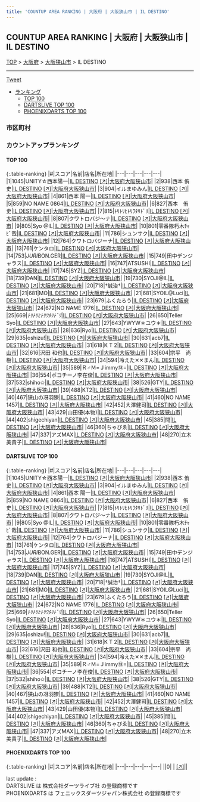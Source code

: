```yaml
---
title: 'COUNTUP AREA RANKING | 大阪府 | 大阪狭山市 | IL DESTINO'
---
```

## COUNTUP AREA RANKING | 大阪府 | 大阪狭山市 | IL DESTINO

[TOP](/darts/rank/) > [大阪府](/darts/rank/大阪府/) > [大阪狭山市](/darts/rank/大阪府/大阪狭山市/) > IL DESTINO

___

<a href="https://twitter.com/share?ref_src=twsrc%5Etfw" data-text="COUNTUP AREA RANKING | 大阪府大阪狭山市IL DESTINO" class="twitter-share-button" data-hashtags="DARTSLIVE,PHOENIXDARTS,darts,ダーツ" data-show-count="false">Tweet</a>

* [ランキング](#カウントアップランキング)
    * [TOP 100](#top-100)
    * [DARTSLIVE TOP 100](#dartslive-top-100)
    * [PHOENIXDARTS TOP 100](#phoenixdarts-top-100)

### 市区町村

<ul>

</ul>

### カウントアップランキング

#### TOP 100



{:.table-ranking}
|#|スコア|名前|店名|所在地|
|---|---|---|---|---|
|1|1045|<span class="rank-name-dl">UNITY☆西本陽一</span>|<a href="/darts/rank/shops/71bbcc684cadb9e00d9b047a20a7ba1e.html">IL DESTINO</a> <a href="https://search.dartslive.com/jp/shop/71bbcc684cadb9e00d9b047a20a7ba1e">[↗]</a>|<a href="/darts/rank/大阪府/大阪狭山市">大阪府大阪狭山市</a>|
|2|938|<span class="rank-name-dl">西本 侑史</span>|<a href="/darts/rank/shops/71bbcc684cadb9e00d9b047a20a7ba1e.html">IL DESTINO</a> <a href="https://search.dartslive.com/jp/shop/71bbcc684cadb9e00d9b047a20a7ba1e">[↗]</a>|<a href="/darts/rank/大阪府/大阪狭山市">大阪府大阪狭山市</a>|
|3|904|<span class="rank-name-dl">イルまゆみん</span>|<a href="/darts/rank/shops/71bbcc684cadb9e00d9b047a20a7ba1e.html">IL DESTINO</a> <a href="https://search.dartslive.com/jp/shop/71bbcc684cadb9e00d9b047a20a7ba1e">[↗]</a>|<a href="/darts/rank/大阪府/大阪狭山市">大阪府大阪狭山市</a>|
|4|861|<span class="rank-name-dl">西本 陽一</span>|<a href="/darts/rank/shops/71bbcc684cadb9e00d9b047a20a7ba1e.html">IL DESTINO</a> <a href="https://search.dartslive.com/jp/shop/71bbcc684cadb9e00d9b047a20a7ba1e">[↗]</a>|<a href="/darts/rank/大阪府/大阪狭山市">大阪府大阪狭山市</a>|
|5|859|<span class="rank-name-dl">NO NAME 0864</span>|<a href="/darts/rank/shops/71bbcc684cadb9e00d9b047a20a7ba1e.html">IL DESTINO</a> <a href="https://search.dartslive.com/jp/shop/71bbcc684cadb9e00d9b047a20a7ba1e">[↗]</a>|<a href="/darts/rank/大阪府/大阪狭山市">大阪府大阪狭山市</a>|
|6|827|<span class="rank-name-dl">西本　侑史</span>|<a href="/darts/rank/shops/71bbcc684cadb9e00d9b047a20a7ba1e.html">IL DESTINO</a> <a href="https://search.dartslive.com/jp/shop/71bbcc684cadb9e00d9b047a20a7ba1e">[↗]</a>|<a href="/darts/rank/大阪府/大阪狭山市">大阪府大阪狭山市</a>|
|7|815|<span class="rank-name-dl">ﾄﾘﾄﾘﾋﾄﾘﾜﾀﾘﾄﾞﾘ</span>|<a href="/darts/rank/shops/71bbcc684cadb9e00d9b047a20a7ba1e.html">IL DESTINO</a> <a href="https://search.dartslive.com/jp/shop/71bbcc684cadb9e00d9b047a20a7ba1e">[↗]</a>|<a href="/darts/rank/大阪府/大阪狭山市">大阪府大阪狭山市</a>|
|8|807|<span class="rank-name-dl">クワトロバジ～ナ</span>|<a href="/darts/rank/shops/71bbcc684cadb9e00d9b047a20a7ba1e.html">IL DESTINO</a> <a href="https://search.dartslive.com/jp/shop/71bbcc684cadb9e00d9b047a20a7ba1e">[↗]</a>|<a href="/darts/rank/大阪府/大阪狭山市">大阪府大阪狭山市</a>|
|9|805|<span class="rank-name-dl">Syo @IL</span>|<a href="/darts/rank/shops/71bbcc684cadb9e00d9b047a20a7ba1e.html">IL DESTINO</a> <a href="https://search.dartslive.com/jp/shop/71bbcc684cadb9e00d9b047a20a7ba1e">[↗]</a>|<a href="/darts/rank/大阪府/大阪狭山市">大阪府大阪狭山市</a>|
|10|801|<span class="rank-name-dl">零番隊朽木ﾁｬﾋﾞ哉</span>|<a href="/darts/rank/shops/71bbcc684cadb9e00d9b047a20a7ba1e.html">IL DESTINO</a> <a href="https://search.dartslive.com/jp/shop/71bbcc684cadb9e00d9b047a20a7ba1e">[↗]</a>|<a href="/darts/rank/大阪府/大阪狭山市">大阪府大阪狭山市</a>|
|11|786|<span class="rank-name-dl">シュンサク</span>|<a href="/darts/rank/shops/71bbcc684cadb9e00d9b047a20a7ba1e.html">IL DESTINO</a> <a href="https://search.dartslive.com/jp/shop/71bbcc684cadb9e00d9b047a20a7ba1e">[↗]</a>|<a href="/darts/rank/大阪府/大阪狭山市">大阪府大阪狭山市</a>|
|12|764|<span class="rank-name-dl">クワトロバジーナ</span>|<a href="/darts/rank/shops/71bbcc684cadb9e00d9b047a20a7ba1e.html">IL DESTINO</a> <a href="https://search.dartslive.com/jp/shop/71bbcc684cadb9e00d9b047a20a7ba1e">[↗]</a>|<a href="/darts/rank/大阪府/大阪狭山市">大阪府大阪狭山市</a>|
|13|761|<span class="rank-name-dl">ケンタロ</span>|<a href="/darts/rank/shops/71bbcc684cadb9e00d9b047a20a7ba1e.html">IL DESTINO</a> <a href="https://search.dartslive.com/jp/shop/71bbcc684cadb9e00d9b047a20a7ba1e">[↗]</a>|<a href="/darts/rank/大阪府/大阪狭山市">大阪府大阪狭山市</a>|
|14|753|<span class="rank-name-dl">*JURI*BON.GER</span>|<a href="/darts/rank/shops/71bbcc684cadb9e00d9b047a20a7ba1e.html">IL DESTINO</a> <a href="https://search.dartslive.com/jp/shop/71bbcc684cadb9e00d9b047a20a7ba1e">[↗]</a>|<a href="/darts/rank/大阪府/大阪狭山市">大阪府大阪狭山市</a>|
|15|749|<span class="rank-name-dl">田中デンジャラス</span>|<a href="/darts/rank/shops/71bbcc684cadb9e00d9b047a20a7ba1e.html">IL DESTINO</a> <a href="https://search.dartslive.com/jp/shop/71bbcc684cadb9e00d9b047a20a7ba1e">[↗]</a>|<a href="/darts/rank/大阪府/大阪狭山市">大阪府大阪狭山市</a>|
|16|747|<span class="rank-name-dl">ATSUSHI</span>|<a href="/darts/rank/shops/71bbcc684cadb9e00d9b047a20a7ba1e.html">IL DESTINO</a> <a href="https://search.dartslive.com/jp/shop/71bbcc684cadb9e00d9b047a20a7ba1e">[↗]</a>|<a href="/darts/rank/大阪府/大阪狭山市">大阪府大阪狭山市</a>|
|17|745|<span class="rank-name-dl">SYZ</span>|<a href="/darts/rank/shops/71bbcc684cadb9e00d9b047a20a7ba1e.html">IL DESTINO</a> <a href="https://search.dartslive.com/jp/shop/71bbcc684cadb9e00d9b047a20a7ba1e">[↗]</a>|<a href="/darts/rank/大阪府/大阪狭山市">大阪府大阪狭山市</a>|
|18|739|<span class="rank-name-dl">DAN</span>|<a href="/darts/rank/shops/71bbcc684cadb9e00d9b047a20a7ba1e.html">IL DESTINO</a> <a href="https://search.dartslive.com/jp/shop/71bbcc684cadb9e00d9b047a20a7ba1e">[↗]</a>|<a href="/darts/rank/大阪府/大阪狭山市">大阪府大阪狭山市</a>|
|19|730|<span class="rank-name-dl">SYOJI@IL</span>|<a href="/darts/rank/shops/71bbcc684cadb9e00d9b047a20a7ba1e.html">IL DESTINO</a> <a href="https://search.dartslive.com/jp/shop/71bbcc684cadb9e00d9b047a20a7ba1e">[↗]</a>|<a href="/darts/rank/大阪府/大阪狭山市">大阪府大阪狭山市</a>|
|20|718|<span class="rank-name-dl">†誠治†</span>|<a href="/darts/rank/shops/71bbcc684cadb9e00d9b047a20a7ba1e.html">IL DESTINO</a> <a href="https://search.dartslive.com/jp/shop/71bbcc684cadb9e00d9b047a20a7ba1e">[↗]</a>|<a href="/darts/rank/大阪府/大阪狭山市">大阪府大阪狭山市</a>|
|21|681|<span class="rank-name-dl">MO</span>|<a href="/darts/rank/shops/71bbcc684cadb9e00d9b047a20a7ba1e.html">IL DESTINO</a> <a href="https://search.dartslive.com/jp/shop/71bbcc684cadb9e00d9b047a20a7ba1e">[↗]</a>|<a href="/darts/rank/大阪府/大阪狭山市">大阪府大阪狭山市</a>|
|21|681|<span class="rank-name-dl">SYOIL@Luci</span>|<a href="/darts/rank/shops/71bbcc684cadb9e00d9b047a20a7ba1e.html">IL DESTINO</a> <a href="https://search.dartslive.com/jp/shop/71bbcc684cadb9e00d9b047a20a7ba1e">[↗]</a>|<a href="/darts/rank/大阪府/大阪狭山市">大阪府大阪狭山市</a>|
|23|679|<span class="rank-name-dl">ふくたろう</span>|<a href="/darts/rank/shops/71bbcc684cadb9e00d9b047a20a7ba1e.html">IL DESTINO</a> <a href="https://search.dartslive.com/jp/shop/71bbcc684cadb9e00d9b047a20a7ba1e">[↗]</a>|<a href="/darts/rank/大阪府/大阪狭山市">大阪府大阪狭山市</a>|
|24|672|<span class="rank-name-dl">NO NAME 1776</span>|<a href="/darts/rank/shops/71bbcc684cadb9e00d9b047a20a7ba1e.html">IL DESTINO</a> <a href="https://search.dartslive.com/jp/shop/71bbcc684cadb9e00d9b047a20a7ba1e">[↗]</a>|<a href="/darts/rank/大阪府/大阪狭山市">大阪府大阪狭山市</a>|
|25|669|<span class="rank-name-dl">*ﾄﾘﾄﾘﾋﾄﾘﾜﾀﾘﾄﾞﾘ*</span>|<a href="/darts/rank/shops/71bbcc684cadb9e00d9b047a20a7ba1e.html">IL DESTINO</a> <a href="https://search.dartslive.com/jp/shop/71bbcc684cadb9e00d9b047a20a7ba1e">[↗]</a>|<a href="/darts/rank/大阪府/大阪狭山市">大阪府大阪狭山市</a>|
|26|650|<span class="rank-name-dl">Teller Syo</span>|<a href="/darts/rank/shops/71bbcc684cadb9e00d9b047a20a7ba1e.html">IL DESTINO</a> <a href="https://search.dartslive.com/jp/shop/71bbcc684cadb9e00d9b047a20a7ba1e">[↗]</a>|<a href="/darts/rank/大阪府/大阪狭山市">大阪府大阪狭山市</a>|
|27|643|<span class="rank-name-dl">YWYW＊ユウ＊</span>|<a href="/darts/rank/shops/71bbcc684cadb9e00d9b047a20a7ba1e.html">IL DESTINO</a> <a href="https://search.dartslive.com/jp/shop/71bbcc684cadb9e00d9b047a20a7ba1e">[↗]</a>|<a href="/darts/rank/大阪府/大阪狭山市">大阪府大阪狭山市</a>|
|28|636|<span class="rank-name-dl">Ryo</span>|<a href="/darts/rank/shops/71bbcc684cadb9e00d9b047a20a7ba1e.html">IL DESTINO</a> <a href="https://search.dartslive.com/jp/shop/71bbcc684cadb9e00d9b047a20a7ba1e">[↗]</a>|<a href="/darts/rank/大阪府/大阪狭山市">大阪府大阪狭山市</a>|
|29|635|<span class="rank-name-dl">oshizu!</span>|<a href="/darts/rank/shops/71bbcc684cadb9e00d9b047a20a7ba1e.html">IL DESTINO</a> <a href="https://search.dartslive.com/jp/shop/71bbcc684cadb9e00d9b047a20a7ba1e">[↗]</a>|<a href="/darts/rank/大阪府/大阪狭山市">大阪府大阪狭山市</a>|
|30|631|<span class="rank-name-dl">acb7</span>|<a href="/darts/rank/shops/71bbcc684cadb9e00d9b047a20a7ba1e.html">IL DESTINO</a> <a href="https://search.dartslive.com/jp/shop/71bbcc684cadb9e00d9b047a20a7ba1e">[↗]</a>|<a href="/darts/rank/大阪府/大阪狭山市">大阪府大阪狭山市</a>|
|31|618|<span class="rank-name-dl">K T 2</span>|<a href="/darts/rank/shops/71bbcc684cadb9e00d9b047a20a7ba1e.html">IL DESTINO</a> <a href="https://search.dartslive.com/jp/shop/71bbcc684cadb9e00d9b047a20a7ba1e">[↗]</a>|<a href="/darts/rank/大阪府/大阪狭山市">大阪府大阪狭山市</a>|
|32|616|<span class="rank-name-dl">沢田 和也</span>|<a href="/darts/rank/shops/71bbcc684cadb9e00d9b047a20a7ba1e.html">IL DESTINO</a> <a href="https://search.dartslive.com/jp/shop/71bbcc684cadb9e00d9b047a20a7ba1e">[↗]</a>|<a href="/darts/rank/大阪府/大阪狭山市">大阪府大阪狭山市</a>|
|33|604|<span class="rank-name-dl">宗平　尚樹</span>|<a href="/darts/rank/shops/71bbcc684cadb9e00d9b047a20a7ba1e.html">IL DESTINO</a> <a href="https://search.dartslive.com/jp/shop/71bbcc684cadb9e00d9b047a20a7ba1e">[↗]</a>|<a href="/darts/rank/大阪府/大阪狭山市">大阪府大阪狭山市</a>|
|34|594|<span class="rank-name-dl">冷えた✕✕まん</span>|<a href="/darts/rank/shops/71bbcc684cadb9e00d9b047a20a7ba1e.html">IL DESTINO</a> <a href="https://search.dartslive.com/jp/shop/71bbcc684cadb9e00d9b047a20a7ba1e">[↗]</a>|<a href="/darts/rank/大阪府/大阪狭山市">大阪府大阪狭山市</a>|
|35|589|<span class="rank-name-dl">Ｒ♂Ｍ=Ｊimmy⑱=</span>|<a href="/darts/rank/shops/71bbcc684cadb9e00d9b047a20a7ba1e.html">IL DESTINO</a> <a href="https://search.dartslive.com/jp/shop/71bbcc684cadb9e00d9b047a20a7ba1e">[↗]</a>|<a href="/darts/rank/大阪府/大阪狭山市">大阪府大阪狭山市</a>|
|36|554|<span class="rank-name-dl">ポコチーノ李在俊</span>|<a href="/darts/rank/shops/71bbcc684cadb9e00d9b047a20a7ba1e.html">IL DESTINO</a> <a href="https://search.dartslive.com/jp/shop/71bbcc684cadb9e00d9b047a20a7ba1e">[↗]</a>|<a href="/darts/rank/大阪府/大阪狭山市">大阪府大阪狭山市</a>|
|37|532|<span class="rank-name-dl">shiho✩</span>|<a href="/darts/rank/shops/71bbcc684cadb9e00d9b047a20a7ba1e.html">IL DESTINO</a> <a href="https://search.dartslive.com/jp/shop/71bbcc684cadb9e00d9b047a20a7ba1e">[↗]</a>|<a href="/darts/rank/大阪府/大阪狭山市">大阪府大阪狭山市</a>|
|38|526|<span class="rank-name-dl">GTY</span>|<a href="/darts/rank/shops/71bbcc684cadb9e00d9b047a20a7ba1e.html">IL DESTINO</a> <a href="https://search.dartslive.com/jp/shop/71bbcc684cadb9e00d9b047a20a7ba1e">[↗]</a>|<a href="/darts/rank/大阪府/大阪狭山市">大阪府大阪狭山市</a>|
|39|488|<span class="rank-name-dl">KT2</span>|<a href="/darts/rank/shops/71bbcc684cadb9e00d9b047a20a7ba1e.html">IL DESTINO</a> <a href="https://search.dartslive.com/jp/shop/71bbcc684cadb9e00d9b047a20a7ba1e">[↗]</a>|<a href="/darts/rank/大阪府/大阪狭山市">大阪府大阪狭山市</a>|
|40|467|<span class="rank-name-dl">狭山の冴羽獠</span>|<a href="/darts/rank/shops/71bbcc684cadb9e00d9b047a20a7ba1e.html">IL DESTINO</a> <a href="https://search.dartslive.com/jp/shop/71bbcc684cadb9e00d9b047a20a7ba1e">[↗]</a>|<a href="/darts/rank/大阪府/大阪狭山市">大阪府大阪狭山市</a>|
|41|460|<span class="rank-name-dl">NO NAME 1457</span>|<a href="/darts/rank/shops/71bbcc684cadb9e00d9b047a20a7ba1e.html">IL DESTINO</a> <a href="https://search.dartslive.com/jp/shop/71bbcc684cadb9e00d9b047a20a7ba1e">[↗]</a>|<a href="/darts/rank/大阪府/大阪狭山市">大阪府大阪狭山市</a>|
|42|452|<span class="rank-name-dl">大澤健司</span>|<a href="/darts/rank/shops/71bbcc684cadb9e00d9b047a20a7ba1e.html">IL DESTINO</a> <a href="https://search.dartslive.com/jp/shop/71bbcc684cadb9e00d9b047a20a7ba1e">[↗]</a>|<a href="/darts/rank/大阪府/大阪狭山市">大阪府大阪狭山市</a>|
|43|429|<span class="rank-name-dl">山田優(本物)</span>|<a href="/darts/rank/shops/71bbcc684cadb9e00d9b047a20a7ba1e.html">IL DESTINO</a> <a href="https://search.dartslive.com/jp/shop/71bbcc684cadb9e00d9b047a20a7ba1e">[↗]</a>|<a href="/darts/rank/大阪府/大阪狭山市">大阪府大阪狭山市</a>|
|44|402|<span class="rank-name-dl">shigechiyan</span>|<a href="/darts/rank/shops/71bbcc684cadb9e00d9b047a20a7ba1e.html">IL DESTINO</a> <a href="https://search.dartslive.com/jp/shop/71bbcc684cadb9e00d9b047a20a7ba1e">[↗]</a>|<a href="/darts/rank/大阪府/大阪狭山市">大阪府大阪狭山市</a>|
|45|385|<span class="rank-name-dl">間</span>|<a href="/darts/rank/shops/71bbcc684cadb9e00d9b047a20a7ba1e.html">IL DESTINO</a> <a href="https://search.dartslive.com/jp/shop/71bbcc684cadb9e00d9b047a20a7ba1e">[↗]</a>|<a href="/darts/rank/大阪府/大阪狭山市">大阪府大阪狭山市</a>|
|46|360|<span class="rank-name-dl">ちゃびゑ</span>|<a href="/darts/rank/shops/71bbcc684cadb9e00d9b047a20a7ba1e.html">IL DESTINO</a> <a href="https://search.dartslive.com/jp/shop/71bbcc684cadb9e00d9b047a20a7ba1e">[↗]</a>|<a href="/darts/rank/大阪府/大阪狭山市">大阪府大阪狭山市</a>|
|47|337|<span class="rank-name-dl">アズMAX</span>|<a href="/darts/rank/shops/71bbcc684cadb9e00d9b047a20a7ba1e.html">IL DESTINO</a> <a href="https://search.dartslive.com/jp/shop/71bbcc684cadb9e00d9b047a20a7ba1e">[↗]</a>|<a href="/darts/rank/大阪府/大阪狭山市">大阪府大阪狭山市</a>|
|48|270|<span class="rank-name-dl">立木美貴子</span>|<a href="/darts/rank/shops/71bbcc684cadb9e00d9b047a20a7ba1e.html">IL DESTINO</a> <a href="https://search.dartslive.com/jp/shop/71bbcc684cadb9e00d9b047a20a7ba1e">[↗]</a>|<a href="/darts/rank/大阪府/大阪狭山市">大阪府大阪狭山市</a>|


#### DARTSLIVE TOP 100



{:.table-ranking}
|#|スコア|名前|店名|所在地|
|---|---|---|---|---|
|1|1045|<span class="rank-name-dl">UNITY☆西本陽一</span>|<a href="/darts/rank/shops/71bbcc684cadb9e00d9b047a20a7ba1e.html">IL DESTINO</a> <a href="https://search.dartslive.com/jp/shop/71bbcc684cadb9e00d9b047a20a7ba1e">[↗]</a>|<a href="/darts/rank/大阪府/大阪狭山市">大阪府大阪狭山市</a>|
|2|938|<span class="rank-name-dl">西本 侑史</span>|<a href="/darts/rank/shops/71bbcc684cadb9e00d9b047a20a7ba1e.html">IL DESTINO</a> <a href="https://search.dartslive.com/jp/shop/71bbcc684cadb9e00d9b047a20a7ba1e">[↗]</a>|<a href="/darts/rank/大阪府/大阪狭山市">大阪府大阪狭山市</a>|
|3|904|<span class="rank-name-dl">イルまゆみん</span>|<a href="/darts/rank/shops/71bbcc684cadb9e00d9b047a20a7ba1e.html">IL DESTINO</a> <a href="https://search.dartslive.com/jp/shop/71bbcc684cadb9e00d9b047a20a7ba1e">[↗]</a>|<a href="/darts/rank/大阪府/大阪狭山市">大阪府大阪狭山市</a>|
|4|861|<span class="rank-name-dl">西本 陽一</span>|<a href="/darts/rank/shops/71bbcc684cadb9e00d9b047a20a7ba1e.html">IL DESTINO</a> <a href="https://search.dartslive.com/jp/shop/71bbcc684cadb9e00d9b047a20a7ba1e">[↗]</a>|<a href="/darts/rank/大阪府/大阪狭山市">大阪府大阪狭山市</a>|
|5|859|<span class="rank-name-dl">NO NAME 0864</span>|<a href="/darts/rank/shops/71bbcc684cadb9e00d9b047a20a7ba1e.html">IL DESTINO</a> <a href="https://search.dartslive.com/jp/shop/71bbcc684cadb9e00d9b047a20a7ba1e">[↗]</a>|<a href="/darts/rank/大阪府/大阪狭山市">大阪府大阪狭山市</a>|
|6|827|<span class="rank-name-dl">西本　侑史</span>|<a href="/darts/rank/shops/71bbcc684cadb9e00d9b047a20a7ba1e.html">IL DESTINO</a> <a href="https://search.dartslive.com/jp/shop/71bbcc684cadb9e00d9b047a20a7ba1e">[↗]</a>|<a href="/darts/rank/大阪府/大阪狭山市">大阪府大阪狭山市</a>|
|7|815|<span class="rank-name-dl">ﾄﾘﾄﾘﾋﾄﾘﾜﾀﾘﾄﾞﾘ</span>|<a href="/darts/rank/shops/71bbcc684cadb9e00d9b047a20a7ba1e.html">IL DESTINO</a> <a href="https://search.dartslive.com/jp/shop/71bbcc684cadb9e00d9b047a20a7ba1e">[↗]</a>|<a href="/darts/rank/大阪府/大阪狭山市">大阪府大阪狭山市</a>|
|8|807|<span class="rank-name-dl">クワトロバジ～ナ</span>|<a href="/darts/rank/shops/71bbcc684cadb9e00d9b047a20a7ba1e.html">IL DESTINO</a> <a href="https://search.dartslive.com/jp/shop/71bbcc684cadb9e00d9b047a20a7ba1e">[↗]</a>|<a href="/darts/rank/大阪府/大阪狭山市">大阪府大阪狭山市</a>|
|9|805|<span class="rank-name-dl">Syo @IL</span>|<a href="/darts/rank/shops/71bbcc684cadb9e00d9b047a20a7ba1e.html">IL DESTINO</a> <a href="https://search.dartslive.com/jp/shop/71bbcc684cadb9e00d9b047a20a7ba1e">[↗]</a>|<a href="/darts/rank/大阪府/大阪狭山市">大阪府大阪狭山市</a>|
|10|801|<span class="rank-name-dl">零番隊朽木ﾁｬﾋﾞ哉</span>|<a href="/darts/rank/shops/71bbcc684cadb9e00d9b047a20a7ba1e.html">IL DESTINO</a> <a href="https://search.dartslive.com/jp/shop/71bbcc684cadb9e00d9b047a20a7ba1e">[↗]</a>|<a href="/darts/rank/大阪府/大阪狭山市">大阪府大阪狭山市</a>|
|11|786|<span class="rank-name-dl">シュンサク</span>|<a href="/darts/rank/shops/71bbcc684cadb9e00d9b047a20a7ba1e.html">IL DESTINO</a> <a href="https://search.dartslive.com/jp/shop/71bbcc684cadb9e00d9b047a20a7ba1e">[↗]</a>|<a href="/darts/rank/大阪府/大阪狭山市">大阪府大阪狭山市</a>|
|12|764|<span class="rank-name-dl">クワトロバジーナ</span>|<a href="/darts/rank/shops/71bbcc684cadb9e00d9b047a20a7ba1e.html">IL DESTINO</a> <a href="https://search.dartslive.com/jp/shop/71bbcc684cadb9e00d9b047a20a7ba1e">[↗]</a>|<a href="/darts/rank/大阪府/大阪狭山市">大阪府大阪狭山市</a>|
|13|761|<span class="rank-name-dl">ケンタロ</span>|<a href="/darts/rank/shops/71bbcc684cadb9e00d9b047a20a7ba1e.html">IL DESTINO</a> <a href="https://search.dartslive.com/jp/shop/71bbcc684cadb9e00d9b047a20a7ba1e">[↗]</a>|<a href="/darts/rank/大阪府/大阪狭山市">大阪府大阪狭山市</a>|
|14|753|<span class="rank-name-dl">*JURI*BON.GER</span>|<a href="/darts/rank/shops/71bbcc684cadb9e00d9b047a20a7ba1e.html">IL DESTINO</a> <a href="https://search.dartslive.com/jp/shop/71bbcc684cadb9e00d9b047a20a7ba1e">[↗]</a>|<a href="/darts/rank/大阪府/大阪狭山市">大阪府大阪狭山市</a>|
|15|749|<span class="rank-name-dl">田中デンジャラス</span>|<a href="/darts/rank/shops/71bbcc684cadb9e00d9b047a20a7ba1e.html">IL DESTINO</a> <a href="https://search.dartslive.com/jp/shop/71bbcc684cadb9e00d9b047a20a7ba1e">[↗]</a>|<a href="/darts/rank/大阪府/大阪狭山市">大阪府大阪狭山市</a>|
|16|747|<span class="rank-name-dl">ATSUSHI</span>|<a href="/darts/rank/shops/71bbcc684cadb9e00d9b047a20a7ba1e.html">IL DESTINO</a> <a href="https://search.dartslive.com/jp/shop/71bbcc684cadb9e00d9b047a20a7ba1e">[↗]</a>|<a href="/darts/rank/大阪府/大阪狭山市">大阪府大阪狭山市</a>|
|17|745|<span class="rank-name-dl">SYZ</span>|<a href="/darts/rank/shops/71bbcc684cadb9e00d9b047a20a7ba1e.html">IL DESTINO</a> <a href="https://search.dartslive.com/jp/shop/71bbcc684cadb9e00d9b047a20a7ba1e">[↗]</a>|<a href="/darts/rank/大阪府/大阪狭山市">大阪府大阪狭山市</a>|
|18|739|<span class="rank-name-dl">DAN</span>|<a href="/darts/rank/shops/71bbcc684cadb9e00d9b047a20a7ba1e.html">IL DESTINO</a> <a href="https://search.dartslive.com/jp/shop/71bbcc684cadb9e00d9b047a20a7ba1e">[↗]</a>|<a href="/darts/rank/大阪府/大阪狭山市">大阪府大阪狭山市</a>|
|19|730|<span class="rank-name-dl">SYOJI@IL</span>|<a href="/darts/rank/shops/71bbcc684cadb9e00d9b047a20a7ba1e.html">IL DESTINO</a> <a href="https://search.dartslive.com/jp/shop/71bbcc684cadb9e00d9b047a20a7ba1e">[↗]</a>|<a href="/darts/rank/大阪府/大阪狭山市">大阪府大阪狭山市</a>|
|20|718|<span class="rank-name-dl">†誠治†</span>|<a href="/darts/rank/shops/71bbcc684cadb9e00d9b047a20a7ba1e.html">IL DESTINO</a> <a href="https://search.dartslive.com/jp/shop/71bbcc684cadb9e00d9b047a20a7ba1e">[↗]</a>|<a href="/darts/rank/大阪府/大阪狭山市">大阪府大阪狭山市</a>|
|21|681|<span class="rank-name-dl">MO</span>|<a href="/darts/rank/shops/71bbcc684cadb9e00d9b047a20a7ba1e.html">IL DESTINO</a> <a href="https://search.dartslive.com/jp/shop/71bbcc684cadb9e00d9b047a20a7ba1e">[↗]</a>|<a href="/darts/rank/大阪府/大阪狭山市">大阪府大阪狭山市</a>|
|21|681|<span class="rank-name-dl">SYOIL@Luci</span>|<a href="/darts/rank/shops/71bbcc684cadb9e00d9b047a20a7ba1e.html">IL DESTINO</a> <a href="https://search.dartslive.com/jp/shop/71bbcc684cadb9e00d9b047a20a7ba1e">[↗]</a>|<a href="/darts/rank/大阪府/大阪狭山市">大阪府大阪狭山市</a>|
|23|679|<span class="rank-name-dl">ふくたろう</span>|<a href="/darts/rank/shops/71bbcc684cadb9e00d9b047a20a7ba1e.html">IL DESTINO</a> <a href="https://search.dartslive.com/jp/shop/71bbcc684cadb9e00d9b047a20a7ba1e">[↗]</a>|<a href="/darts/rank/大阪府/大阪狭山市">大阪府大阪狭山市</a>|
|24|672|<span class="rank-name-dl">NO NAME 1776</span>|<a href="/darts/rank/shops/71bbcc684cadb9e00d9b047a20a7ba1e.html">IL DESTINO</a> <a href="https://search.dartslive.com/jp/shop/71bbcc684cadb9e00d9b047a20a7ba1e">[↗]</a>|<a href="/darts/rank/大阪府/大阪狭山市">大阪府大阪狭山市</a>|
|25|669|<span class="rank-name-dl">*ﾄﾘﾄﾘﾋﾄﾘﾜﾀﾘﾄﾞﾘ*</span>|<a href="/darts/rank/shops/71bbcc684cadb9e00d9b047a20a7ba1e.html">IL DESTINO</a> <a href="https://search.dartslive.com/jp/shop/71bbcc684cadb9e00d9b047a20a7ba1e">[↗]</a>|<a href="/darts/rank/大阪府/大阪狭山市">大阪府大阪狭山市</a>|
|26|650|<span class="rank-name-dl">Teller Syo</span>|<a href="/darts/rank/shops/71bbcc684cadb9e00d9b047a20a7ba1e.html">IL DESTINO</a> <a href="https://search.dartslive.com/jp/shop/71bbcc684cadb9e00d9b047a20a7ba1e">[↗]</a>|<a href="/darts/rank/大阪府/大阪狭山市">大阪府大阪狭山市</a>|
|27|643|<span class="rank-name-dl">YWYW＊ユウ＊</span>|<a href="/darts/rank/shops/71bbcc684cadb9e00d9b047a20a7ba1e.html">IL DESTINO</a> <a href="https://search.dartslive.com/jp/shop/71bbcc684cadb9e00d9b047a20a7ba1e">[↗]</a>|<a href="/darts/rank/大阪府/大阪狭山市">大阪府大阪狭山市</a>|
|28|636|<span class="rank-name-dl">Ryo</span>|<a href="/darts/rank/shops/71bbcc684cadb9e00d9b047a20a7ba1e.html">IL DESTINO</a> <a href="https://search.dartslive.com/jp/shop/71bbcc684cadb9e00d9b047a20a7ba1e">[↗]</a>|<a href="/darts/rank/大阪府/大阪狭山市">大阪府大阪狭山市</a>|
|29|635|<span class="rank-name-dl">oshizu!</span>|<a href="/darts/rank/shops/71bbcc684cadb9e00d9b047a20a7ba1e.html">IL DESTINO</a> <a href="https://search.dartslive.com/jp/shop/71bbcc684cadb9e00d9b047a20a7ba1e">[↗]</a>|<a href="/darts/rank/大阪府/大阪狭山市">大阪府大阪狭山市</a>|
|30|631|<span class="rank-name-dl">acb7</span>|<a href="/darts/rank/shops/71bbcc684cadb9e00d9b047a20a7ba1e.html">IL DESTINO</a> <a href="https://search.dartslive.com/jp/shop/71bbcc684cadb9e00d9b047a20a7ba1e">[↗]</a>|<a href="/darts/rank/大阪府/大阪狭山市">大阪府大阪狭山市</a>|
|31|618|<span class="rank-name-dl">K T 2</span>|<a href="/darts/rank/shops/71bbcc684cadb9e00d9b047a20a7ba1e.html">IL DESTINO</a> <a href="https://search.dartslive.com/jp/shop/71bbcc684cadb9e00d9b047a20a7ba1e">[↗]</a>|<a href="/darts/rank/大阪府/大阪狭山市">大阪府大阪狭山市</a>|
|32|616|<span class="rank-name-dl">沢田 和也</span>|<a href="/darts/rank/shops/71bbcc684cadb9e00d9b047a20a7ba1e.html">IL DESTINO</a> <a href="https://search.dartslive.com/jp/shop/71bbcc684cadb9e00d9b047a20a7ba1e">[↗]</a>|<a href="/darts/rank/大阪府/大阪狭山市">大阪府大阪狭山市</a>|
|33|604|<span class="rank-name-dl">宗平　尚樹</span>|<a href="/darts/rank/shops/71bbcc684cadb9e00d9b047a20a7ba1e.html">IL DESTINO</a> <a href="https://search.dartslive.com/jp/shop/71bbcc684cadb9e00d9b047a20a7ba1e">[↗]</a>|<a href="/darts/rank/大阪府/大阪狭山市">大阪府大阪狭山市</a>|
|34|594|<span class="rank-name-dl">冷えた✕✕まん</span>|<a href="/darts/rank/shops/71bbcc684cadb9e00d9b047a20a7ba1e.html">IL DESTINO</a> <a href="https://search.dartslive.com/jp/shop/71bbcc684cadb9e00d9b047a20a7ba1e">[↗]</a>|<a href="/darts/rank/大阪府/大阪狭山市">大阪府大阪狭山市</a>|
|35|589|<span class="rank-name-dl">Ｒ♂Ｍ=Ｊimmy⑱=</span>|<a href="/darts/rank/shops/71bbcc684cadb9e00d9b047a20a7ba1e.html">IL DESTINO</a> <a href="https://search.dartslive.com/jp/shop/71bbcc684cadb9e00d9b047a20a7ba1e">[↗]</a>|<a href="/darts/rank/大阪府/大阪狭山市">大阪府大阪狭山市</a>|
|36|554|<span class="rank-name-dl">ポコチーノ李在俊</span>|<a href="/darts/rank/shops/71bbcc684cadb9e00d9b047a20a7ba1e.html">IL DESTINO</a> <a href="https://search.dartslive.com/jp/shop/71bbcc684cadb9e00d9b047a20a7ba1e">[↗]</a>|<a href="/darts/rank/大阪府/大阪狭山市">大阪府大阪狭山市</a>|
|37|532|<span class="rank-name-dl">shiho✩</span>|<a href="/darts/rank/shops/71bbcc684cadb9e00d9b047a20a7ba1e.html">IL DESTINO</a> <a href="https://search.dartslive.com/jp/shop/71bbcc684cadb9e00d9b047a20a7ba1e">[↗]</a>|<a href="/darts/rank/大阪府/大阪狭山市">大阪府大阪狭山市</a>|
|38|526|<span class="rank-name-dl">GTY</span>|<a href="/darts/rank/shops/71bbcc684cadb9e00d9b047a20a7ba1e.html">IL DESTINO</a> <a href="https://search.dartslive.com/jp/shop/71bbcc684cadb9e00d9b047a20a7ba1e">[↗]</a>|<a href="/darts/rank/大阪府/大阪狭山市">大阪府大阪狭山市</a>|
|39|488|<span class="rank-name-dl">KT2</span>|<a href="/darts/rank/shops/71bbcc684cadb9e00d9b047a20a7ba1e.html">IL DESTINO</a> <a href="https://search.dartslive.com/jp/shop/71bbcc684cadb9e00d9b047a20a7ba1e">[↗]</a>|<a href="/darts/rank/大阪府/大阪狭山市">大阪府大阪狭山市</a>|
|40|467|<span class="rank-name-dl">狭山の冴羽獠</span>|<a href="/darts/rank/shops/71bbcc684cadb9e00d9b047a20a7ba1e.html">IL DESTINO</a> <a href="https://search.dartslive.com/jp/shop/71bbcc684cadb9e00d9b047a20a7ba1e">[↗]</a>|<a href="/darts/rank/大阪府/大阪狭山市">大阪府大阪狭山市</a>|
|41|460|<span class="rank-name-dl">NO NAME 1457</span>|<a href="/darts/rank/shops/71bbcc684cadb9e00d9b047a20a7ba1e.html">IL DESTINO</a> <a href="https://search.dartslive.com/jp/shop/71bbcc684cadb9e00d9b047a20a7ba1e">[↗]</a>|<a href="/darts/rank/大阪府/大阪狭山市">大阪府大阪狭山市</a>|
|42|452|<span class="rank-name-dl">大澤健司</span>|<a href="/darts/rank/shops/71bbcc684cadb9e00d9b047a20a7ba1e.html">IL DESTINO</a> <a href="https://search.dartslive.com/jp/shop/71bbcc684cadb9e00d9b047a20a7ba1e">[↗]</a>|<a href="/darts/rank/大阪府/大阪狭山市">大阪府大阪狭山市</a>|
|43|429|<span class="rank-name-dl">山田優(本物)</span>|<a href="/darts/rank/shops/71bbcc684cadb9e00d9b047a20a7ba1e.html">IL DESTINO</a> <a href="https://search.dartslive.com/jp/shop/71bbcc684cadb9e00d9b047a20a7ba1e">[↗]</a>|<a href="/darts/rank/大阪府/大阪狭山市">大阪府大阪狭山市</a>|
|44|402|<span class="rank-name-dl">shigechiyan</span>|<a href="/darts/rank/shops/71bbcc684cadb9e00d9b047a20a7ba1e.html">IL DESTINO</a> <a href="https://search.dartslive.com/jp/shop/71bbcc684cadb9e00d9b047a20a7ba1e">[↗]</a>|<a href="/darts/rank/大阪府/大阪狭山市">大阪府大阪狭山市</a>|
|45|385|<span class="rank-name-dl">間</span>|<a href="/darts/rank/shops/71bbcc684cadb9e00d9b047a20a7ba1e.html">IL DESTINO</a> <a href="https://search.dartslive.com/jp/shop/71bbcc684cadb9e00d9b047a20a7ba1e">[↗]</a>|<a href="/darts/rank/大阪府/大阪狭山市">大阪府大阪狭山市</a>|
|46|360|<span class="rank-name-dl">ちゃびゑ</span>|<a href="/darts/rank/shops/71bbcc684cadb9e00d9b047a20a7ba1e.html">IL DESTINO</a> <a href="https://search.dartslive.com/jp/shop/71bbcc684cadb9e00d9b047a20a7ba1e">[↗]</a>|<a href="/darts/rank/大阪府/大阪狭山市">大阪府大阪狭山市</a>|
|47|337|<span class="rank-name-dl">アズMAX</span>|<a href="/darts/rank/shops/71bbcc684cadb9e00d9b047a20a7ba1e.html">IL DESTINO</a> <a href="https://search.dartslive.com/jp/shop/71bbcc684cadb9e00d9b047a20a7ba1e">[↗]</a>|<a href="/darts/rank/大阪府/大阪狭山市">大阪府大阪狭山市</a>|
|48|270|<span class="rank-name-dl">立木美貴子</span>|<a href="/darts/rank/shops/71bbcc684cadb9e00d9b047a20a7ba1e.html">IL DESTINO</a> <a href="https://search.dartslive.com/jp/shop/71bbcc684cadb9e00d9b047a20a7ba1e">[↗]</a>|<a href="/darts/rank/大阪府/大阪狭山市">大阪府大阪狭山市</a>|


#### PHOENIXDARTS TOP 100



{:.table-ranking}
|#|スコア|名前|店名|所在地|
|---|---|---|---|---|
||0|<span class="rank-name-dl"> </span>|<a href="/darts/rank/shops/.html"></a> <a href="">[↗]</a>|<a href="/darts/rank//"></a>|


<div class="footer border-top border-gray-light mt-5 pt-3 text-right text-gray">
    last update : <span style="font-weight: italic" id="foot_last_modified"></span><br />
    DARTSLIVE は 株式会社ダーツライブ社 の登録商標です<br />
    PHOENIXDARTS は フェニックスダーツジャパン株式会社 の登録商標です<br />
</div>

<script src="https://cdnjs.cloudflare.com/ajax/libs/jquery.tablesorter/2.31.3/js/jquery.tablesorter.min.js" integrity="sha512-qzgd5cYSZcosqpzpn7zF2ZId8f/8CHmFKZ8j7mU4OUXTNRd5g+ZHBPsgKEwoqxCtdQvExE5LprwwPAgoicguNg==" crossorigin="anonymous" referrerpolicy="no-referrer"></script>
<link rel="stylesheet" href="https://cdnjs.cloudflare.com/ajax/libs/jquery.tablesorter/2.31.3/css/theme.default.min.css" integrity="sha512-wghhOJkjQX0Lh3NSWvNKeZ0ZpNn+SPVXX1Qyc9OCaogADktxrBiBdKGDoqVUOyhStvMBmJQ8ZdMHiR3wuEq8+w==" crossorigin="anonymous" referrerpolicy="no-referrer" />
<script>
$(function() {
    $(".table-ranking").tablesorter({sortList:[[0, 0]]});
    $("#foot_last_modified").text(formatDate(new Date(document.lastModified), 'yyyy-MM-dd HH:mm:ss'));
});
</script>

<script async src="https://platform.twitter.com/widgets.js" charset="utf-8"></script>